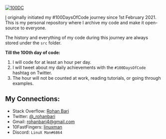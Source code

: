 [![100DC](https://i.postimg.cc/CLV2MqZ1/100DC.png)](https://postimg.cc/vD3h3DtF)

[I](https://github.com/rohanbari) originally initiated my #100DaysOfCode journey since 1st February 2021.
This is my personal repository where I archive my code and make it open-source to everyone.

The history and everything of my code during this journey are always stored under the `src` folder.

**Till the 100th day of code:**

  1. I will code for at least an hour per day.
  2. I will tweet about my daily achievements with the `#100DaysOfCode` hashtag on Twitter.
  3. The hour will not be counted at work, reading tutorials, or going through examples.

## My Connections:

  * Stack Overflow: [Rohan Bari](https://stackoverflow.com/users/11471113/rohan-bari)
  * Twitter: [@_rohanbari](https://twitter.com/_rohanbari)
  * Gmail: [rohanbari4@gmail.com](rohanbari4@gmail.com)
  * 10FastFingers: [linuxman](https://10fastfingers.com/user/2026399/)
  * Discord: `LinuX Man#6864`

